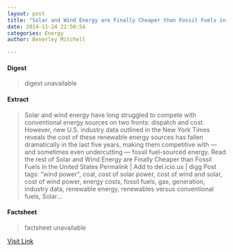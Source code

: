 ```yaml
---
layout: post
title: "Solar and Wind Energy are Finally Cheaper than Fossil Fuels in the United States"
date: 2014-11-24 22:50:54
categories: Energy
author: Beverley Mitchell

---
```



#### Digest
>digest unavailable

#### Extract
>Solar and wind energy have long struggled to compete with conventional energy sources on two fronts: dispatch and cost. However, new U.S. industry data outlined in the New York Times reveals the cost of these renewable energy sources has fallen dramatically in the last five years, making them competitive with &#8212; and sometimes even undercutting &#8212; fossil fuel-sourced energy. Read the rest of Solar and Wind Energy are Finally Cheaper than Fossil Fuels in the United States Permalink | Add to del.icio.us | digg Post tags: "wind power", coal, cost of solar power, cost of wind and solar, cost of wind power, energy costs, fossil fuels, gas, generation, industry data, renewable energy, renewables versus conventional fuels, Solar...

#### Factsheet
>factsheet unavailable

[Visit Link](http://inhabitat.com/solar-and-wind-energy-are-finally-cheaper-than-fossil-fuels-in-the-united-states/)


